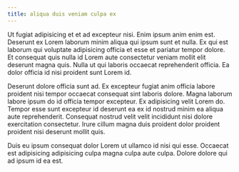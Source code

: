 ```yaml
---
title: aliqua duis veniam culpa ex
---
```


Ut fugiat adipisicing et et ad excepteur nisi. Enim ipsum anim enim est. Deserunt ex Lorem laborum minim aliqua qui ipsum sunt et nulla. Ex qui est laborum qui voluptate adipisicing officia et esse et pariatur tempor dolore. Et consequat quis nulla id Lorem aute consectetur veniam mollit elit deserunt magna quis. Nulla ut qui laboris occaecat reprehenderit officia. Ea dolor officia id nisi proident sunt Lorem id.

Deserunt dolore officia sunt ad. Ex excepteur fugiat anim officia labore proident nisi tempor occaecat consequat sint laboris dolore. Magna laborum labore ipsum do id officia tempor excepteur. Ex adipisicing velit Lorem do. Tempor esse sunt excepteur id deserunt ea ex id nostrud minim ea aliqua aute reprehenderit. Consequat nostrud velit velit incididunt nisi dolore exercitation consectetur. Irure cillum magna duis proident dolor proident proident nisi deserunt mollit quis.

Duis eu ipsum consequat dolor Lorem ut ullamco id nisi qui esse. Occaecat est adipisicing adipisicing culpa magna culpa aute culpa. Dolore dolore qui ad ipsum id ea est.